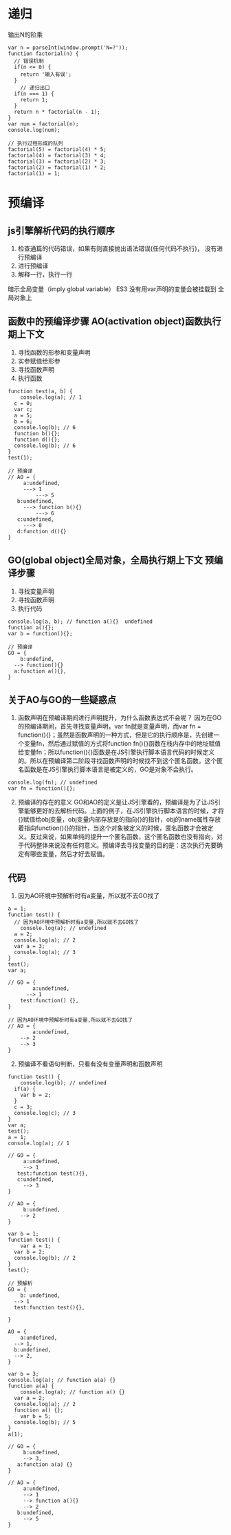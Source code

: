 # 递归
输出N的阶乘
```
var n = parseInt(window.prompt('N=?'));
function factorial(n) {
  // 错误机制
  if(n <= 0) {
  	return '输入有误';
  }
	// 递归出口
  if(n === 1) {
  	return 1;
  }
  return n * factorial(n - 1);
}
var num = factorial(n);
console.log(num);

// 执行过程形成的队列
factorial(5) = factorial(4) * 5;
factorial(4) = factorial(3) * 4;
factorial(3) = factorial(2) * 3;
factorial(2) = factorial(1) * 2;
factorial(1) = 1;
```

# 预编译
## js引擎解析代码的执行顺序
1. 检查通篇的代码错误，如果有则直接抛出语法错误(任何代码不执行)， 没有进行预编译
2. 进行预编译
3. 解释一行，执行一行

暗示全局变量（imply global variable）
ES3 没有用var声明的变量会被挂载到 全局对象上

## 函数中的预编译步骤 AO(activation object)函数执行期上下文
1. 寻找函数的形参和变量声明
2. 实参赋值给形参
3. 寻找函数声明
4. 执行函数
```
function test(a, b) {
	console.log(a); // 1
  c = 0;
  var c;
  a = 5;
  b = 6;
  console.log(b); // 6
  function b(){};
  function d(){};
  console.log(b); // 6
}
test(1);

// 预编译
// AO = {
	 a:undefined,
     ---> 1
		 ---> 5
   b:undefined,
     ---> function b(){}
		 ---> 6
   c:undefined,
     ---> 0
   d:function d(){}
}
```

## GO(global object)全局对象，全局执行期上下文 预编译步骤
1. 寻找变量声明
2. 寻找函数声明
3. 执行代码
```
console.log(a, b); // function a(){}  undefined
function a(){};
var b = function(){};

// 预编译
GO = {
	b:undefind,
  --> function(){}
  a:function a(){},
}
```

## 关于AO与GO的一些疑惑点
1. 函数声明在预编译期间进行声明提升，为什么函数表达式不会呢？
因为在GO的预编译期间，首先寻找变量声明，var fn就是变量声明，而var fn = function(){}；虽然是函数声明的一种方式，但是它的执行顺序是，先创建一个变量fn，然后通过赋值的方式将function fn(){}函数在栈内存中的地址赋值给变量fn；所以function(){}函数是在JS引擎执行脚本语言代码的时候定义的。所以在预编译第二阶段寻找函数声明的时候找不到这个匿名函数。这个匿名函数是在JS引擎执行脚本语言是被定义的，GO是对象不会执行。
```
console.log(fn); // undefined
var fn = function(){};
```

2. 预编译的存在的意义
GO和AO的定义是让JS引擎看的，预编译是为了让JS引擎能够更好的去解析代码。上面的例子，在JS引擎执行脚本语言的时候，才将{}赋值给obj变量，obj变量内部存放是的指向{}的指针，obj的name属性存放着指向function(){}的指针，当这个对象被定义的时候，匿名函数才会被定义。反过来说，如果单纯的提升一个匿名函数，这个匿名函数也没有指向，对于代码整体来说没有任何意义。预编译去寻找变量的目的是：这次执行先要确定有哪些变量，然后才好去赋值。

## 代码

1. 因为AO环境中预解析时有a变量，所以就不去GO找了
```
a = 1;
function test() {
  // 因为AO环境中预解析时有a变量,所以就不去GO找了
	console.log(a); // undefined
  a = 2;
  console.log(a); // 2
  var a = 3;
  console.log(a); // 3
}
test();
var a;

// GO = {
		a:undefined,
      --> 1
  	test:function() {},
}

// 因为AO环境中预解析时有a变量,所以就不去GO找了
// AO = {
		a:undefined,
    --> 2
    --> 3
}
```

2. 预编译不看语句判断，只看有没有变量声明和函数声明
```
function test() {
	console.log(b); // undefined
  if(a) {
  	var b = 2;
  }
  c = 3;
  console.log(c); // 3
}
var a;
test();
a = 1;
console.log(a); // 1

// GO = {
	 a:undefined,
     --> 1
   test:function test(){},
   c:undefined,
     --> 3
}

// AO = {
	 b:undefined,
   	--> 2
}

```

```
var b = 1;
function test() {
	var a = 1;
  var b = 2;
  console.log(b); // 2
}
test();

// 预解析
GO = {
	b: undefined,
  --> 1
  test:function test(){},
 
}

AO = {
	a:undefined,
  --> 1,
  b:undefined,
  --> 2,
}
```

```
var b = 3;
console.log(a); // function a(a) {}
function a(a) {
	console.log(a); // function a() {}
  var a = 2;
  console.log(a); // 2
  function a() {};
 	var b = 5;
  console.log(b); // 5
}
a(1);

// GO = {
	 b:undefined,
     --> 3,
   a:function a(a) {}
}

// AO = {
	 a:undefined,
     --> 1
     --> function a(){}
     --> 2
   b:undefined,
     --> 5
}
```